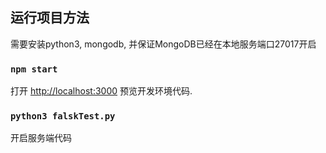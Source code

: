 ## 运行项目方法

需要安装python3, mongodb, 并保证MongoDB已经在本地服务端口27017开启

### `npm start`

打开 [http://localhost:3000](http://localhost:3000) 预览开发环境代码.

### `python3 falskTest.py`

开启服务端代码
